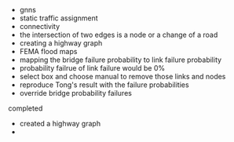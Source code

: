 
- gnns
- static traffic assignment
- connectivity
- the intersection of two edges is a node or a change of a road
- creating a highway graph
- FEMA flood maps
- mapping the bridge failure probability to link failure probability
- probability failrue of link failure would be 0%
- select box and choose manual to remove those links and nodes
- reproduce Tong's result with the failure probabilities
- override bridge probability failures

completed
- created a highway graph
- 
